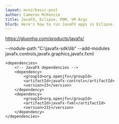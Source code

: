 ```yaml
---
layout: mcnz/basic-post
author: Cameron McKenzie
title: JavaFX, Eclipse, POM, VM Args
blurb: Here's how to run JavaFX apps in Eclipse.
---
```





https://gluonhq.com/products/javafx/

--module-path "C:\javafx-sdk\lib" --add-modules javafx.controls,javafx.graphics,javafx.fxml

```
<dependencies>
    <!-- JavaFX dependencies -->
    <dependency>
        <groupId>org.openjfx</groupId>
        <artifactId>javafx-controls</artifactId>
        <version>23</version>
    </dependency>
    <dependency>
        <groupId>org.openjfx</groupId>
        <artifactId>javafx-fxml</artifactId>
        <version>23}</version>
    </dependency>
</dependencies>
```
